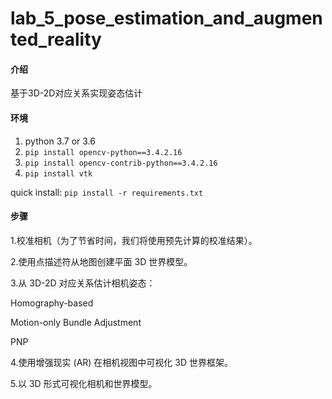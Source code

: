 # lab_5_pose_estimation_and_augmented_reality

#### 介绍
基于3D-2D对应关系实现姿态估计

#### 环境
1. python 3.7 or 3.6
2. `pip install opencv-python==3.4.2.16`
3. `pip install opencv-contrib-python==3.4.2.16`
4. `pip install vtk`

quick install: `pip install -r requirements.txt`
#### 步骤
1.校准相机（为了节省时间，我们将使用预先计算的校准结果）。
 
2.使用点描述符从地图创建平面 3D 世界模型。

3.从 3D-2D 对应关系估计相机姿态：
 
  Homography-based

  Motion-only Bundle Adjustment

  PNP

4.使用增强现实 (AR) 在相机视图中可视化 3D 世界框架。

5.以 3D 形式可视化相机和世界模型。
